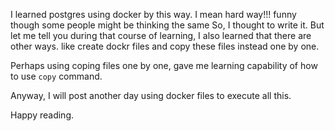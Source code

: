 I learned postgres using docker by this way. I mean hard way!!! funny though some people might be thinking  the same So, I thought to write it. 
But let me tell you during that course of learning, I also learned that there are other ways. like create dockr files 
and copy these files instead one by one. 

Perhaps using coping files one by one, gave me  learning capability of how to use `copy` command. 

Anyway, I will post another day using docker files to execute all this. 

Happy reading.
